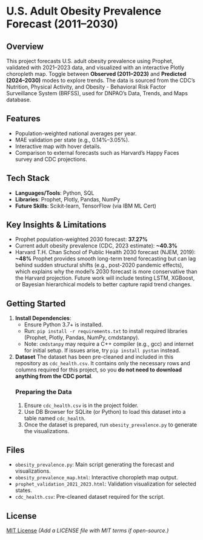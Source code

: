 # U.S. Adult Obesity Prevalence Forecast (2011–2030)

## Overview
This project forecasts U.S. adult obesity prevalence using Prophet, validated with 2021–2023 data, and visualized with an interactive Plotly choropleth map. Toggle between **Observed (2011–2023)** and **Predicted (2024–2030)** modes to explore trends. The data is sourced from the CDC’s Nutrition, Physical Activity, and Obesity - Behavioral Risk Factor Surveillance System (BRFSS), used for DNPAO’s Data, Trends, and Maps database.

## Features
- Population-weighted national averages per year.
- MAE validation per state (e.g., 0.14%–3.05%).
- Interactive map with hover details.
- Comparison to external forecasts such as Harvard’s Happy Faces survey and CDC projections.

## Tech Stack
- **Languages/Tools**: Python, SQL
- **Libraries**: Prophet, Plotly, Pandas, NumPy
- **Future Skills**: Scikit-learn, TensorFlow (via IBM ML Cert)

## Key Insights & Limitations
- Prophet population-weighted 2030 forecast: **37.27%**
- Current adult obesity prevalence (CDC, 2023 estimate): **~40.3%**
- Harvard T.H. Chan School of Public Health 2030 forecast (NJEM, 2019): **~48%**
Prophet provides smooth long-term trend forecasting but can lag behind sudden structural shifts (e.g., post-2020 pandemic effects), which explains why the model’s 2030 forecast is more conservative than the Harvard projection. Future work will include testing LSTM, XGBoost, or Bayesian hierarchical models to better capture rapid trend changes.

## Getting Started
1. **Install Dependencies**:
   - Ensure Python 3.7+ is installed.
   - Run: `pip install -r requirements.txt` to install required libraries (Prophet, Plotly, Pandas, NumPy, cmdstanpy).
   - Note: `cmdstanpy` may require a C++ compiler (e.g., gcc) and internet for initial setup. If issues arise, try `pip install pystan` instead.
2. **Dataset**
   The dataset has been pre-cleaned and included in this repository as `cdc_health.csv`. It contains only the necessary rows and columns required for this project, so you **do not need to download anything from the CDC portal**.
   ### Preparing the Data
   1. Ensure `cdc_health.csv` is in the project folder.
   2. Use DB Browser for SQLite (or Python) to load this dataset into a table named `cdc_health`.
   3. Once the dataset is prepared, run `obesity_prevalence.py` to generate the visualizations.

## Files
- `obesity_prevalence.py`: Main script generating the forecast and visualizations.
- `obesity_prevalence_map.html`: Interactive choropleth map output.
- `prophet_validation_2021_2023.html`: Validation visualization for selected states.
- `cdc_health.csv`: Pre-cleaned dataset required for the script.

## License
[MIT License](LICENSE) *(Add a LICENSE file with MIT terms if open-source.)*
